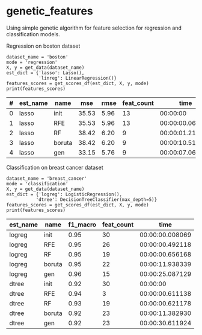 # genetic_features
Using simple genetic algorithm for feature selection for regression and classification models.

Regression on boston dataset
```
dataset_name = 'boston'
mode = 'regression'
X, y = get_data(dataset_name)
est_dict = {'lasso': Lasso(),
            'linreg': LinearRegression()}
features_scores = get_scores_df(est_dict, X, y, mode)
print(features_scores)
```
| # | est_name | name   | mse   | rmse | feat_count | time            |
|---|----------|--------|-------|------|------------|-----------------|
| 0 | lasso    | init   | 35.53 | 5.96 | 13         | 00:00:00        |
| 1 | lasso    | RFE    | 35.53 | 5.96 | 13         | 00:00:00.061016 |
| 2 | lasso    | RF     | 38.42 | 6.20 | 9          | 00:00:01.218298 |
| 3 | lasso    | boruta | 38.42 | 6.20 | 9          | 00:00:10.512721 |
| 4 | lasso    | gen    | 33.15 | 5.76 | 9          | 00:00:07.069833 |

Classification on breast cancer dataset
 ```
dataset_name = 'breast_cancer'
mode = 'classification'
X, y = get_data(dataset_name)
est_dict = {'logreg': LogisticRegression(),
            'dtree': DecisionTreeClassifier(max_depth=5)}
features_scores = get_scores_df(est_dict, X, y, mode)
print(features_scores)
```
| est_name | name   | f1_macro | feat_count | time            |
|----------|--------|----------|------------|-----------------|
| logreg   | init   | 0.95     | 30         | 00:00:00.008069 |
| logreg   | RFE    | 0.95     | 26         | 00:00:00.492118 |
| logreg   | RF     | 0.95     | 19         | 00:00:00.656168 |
| logreg   | boruta | 0.95     | 22         | 00:00:11.938339 |
| logreg   | gen    | 0.96     | 15         | 00:00:25.087129 |
| dtree    | init   | 0.92     | 30         | 00:00:00        |
| dtree    | RFE    | 0.94     | 3          | 00:00:00.611138 |
| dtree    | RF     | 0.93     | 19         | 00:00:00.621178 |
| dtree    | boruta | 0.92     | 23         | 00:00:11.382930 |
| dtree    | gen    | 0.92     | 23         | 00:00:30.611924 |
